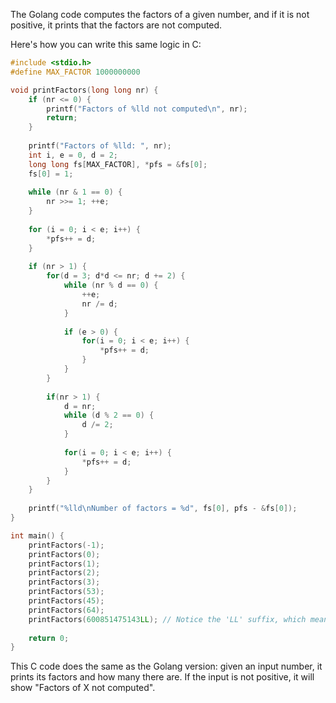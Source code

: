  The Golang code computes the factors of a given number, and if it is not positive, it prints that the factors are not computed.

Here's how you can write this same logic in C:

```c
#include <stdio.h>
#define MAX_FACTOR 1000000000

void printFactors(long long nr) {
    if (nr <= 0) {
        printf("Factors of %lld not computed\n", nr);
        return;
    }
    
    printf("Factors of %lld: ", nr);
    int i, e = 0, d = 2;
    long long fs[MAX_FACTOR], *pfs = &fs[0];
    fs[0] = 1;
    
    while (nr & 1 == 0) {
        nr >>= 1; ++e;
    }
    
    for (i = 0; i < e; i++) {
        *pfs++ = d;
    }
    
    if (nr > 1) {
        for(d = 3; d*d <= nr; d += 2) {
            while (nr % d == 0) {
                ++e;
                nr /= d;
            }
            
            if (e > 0) {
                for(i = 0; i < e; i++) {
                    *pfs++ = d;
                }
            }
        }
        
        if(nr > 1) {
            d = nr;
            while (d % 2 == 0) {
                d /= 2;
            }
            
            for(i = 0; i < e; i++) {
                *pfs++ = d;
            }
        }
    }
    
    printf("%lld\nNumber of factors = %d", fs[0], pfs - &fs[0]);
}

int main() {
    printFactors(-1);
    printFactors(0);
    printFactors(1);
    printFactors(2);
    printFactors(3);
    printFactors(53);
    printFactors(45);
    printFactors(64);
    printFactors(600851475143LL); // Notice the 'LL' suffix, which means that it's a long long integer.
    
    return 0;
}
```

This C code does the same as the Golang version: given an input number, it prints its factors and how many there are. If the input is not positive, it will show "Factors of X not computed".
